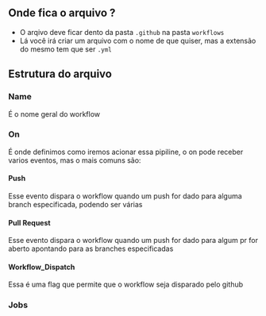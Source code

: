 ## Onde fica o arquivo ?
- O arqivo deve ficar dento da pasta `.github`  na pasta `workflows` 
- Lá você irá criar um arquivo com o nome de que quiser, mas a extensão do mesmo tem que ser `.yml`
## Estrutura do arquivo 
### Name 
É o nome geral do workflow
### On 
É onde definimos como iremos acionar essa pipiline, o on pode receber varios eventos, mas o mais comuns são: 
#### Push 
Esse evento dispara o workflow quando um push for dado para alguma branch especificada, podendo ser várias
#### Pull Request
Esse evento dispara o workflow quando um push for dado para algum pr for aberto apontando para as branches especificadas
#### Workflow_Dispatch 
Essa é uma flag que permite que o workflow seja disparado pelo github
### Jobs
